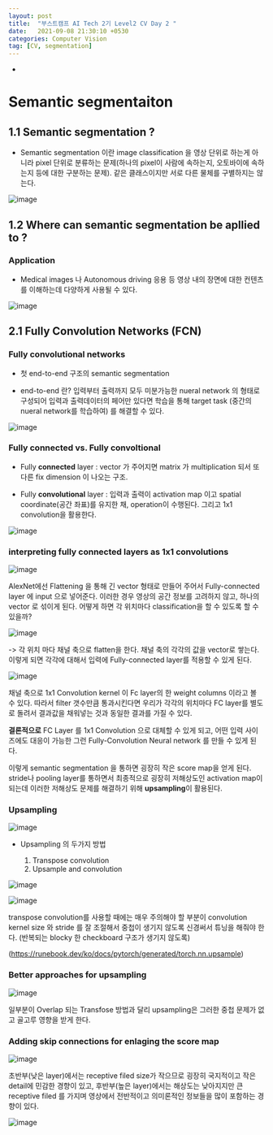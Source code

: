 ```yaml
---
layout: post
title:  "부스트캠프 AI Tech 2기 Level2 CV Day 2 "
date:   2021-09-08 21:30:10 +0530
categories: Computer Vision
tag: [CV, segmentation]
---
```



-



# Semantic segmentaiton

## 1.1 Semantic segmentation ?

- Semantic segmentation 이란 image classification 을 영상 단위로 하는게 아니라 pixel 단위로 분류하는 문제(하나의 pixel이 사람에 속하는지, 오토바이에 속하는지 등에 대한 구분하는 문제). 같은 클래스이지만 서로 다른 물체를 구별하지는 않는다.

![image](https://user-images.githubusercontent.com/61610411/132726433-4b604f66-ffee-44b8-9350-8878ca814083.png)

## 1.2 Where can semantic segmentation be apllied to ?

### Application

- Medical images 나 Autonomous driving 응용 등 영상 내의 장면에 대한 컨텐츠를 이해하는데 다양하게 사용될 수 있다.

![image](https://user-images.githubusercontent.com/61610411/132726935-44217686-cf2c-45c5-8858-328fa2f7d64d.png)


## 2.1 Fully Convolution Networks (FCN)

### Fully convolutional networks

- 첫 end-to-end 구조의 semantic segmentation

- end-to-end 란? 입력부터 출력까지 모두 미분가능한 nueral network 의 형태로 구성되어 입력과 출력데이터의 페어만 있다면 학습을 통해 target task (중간의 nueral network를 학습하여) 를 해결할 수 있다.


![image](https://user-images.githubusercontent.com/61610411/132728155-34cbc1f2-50b8-4c1c-8dab-3f5eb57104e6.png)


### Fully connected vs. Fully convoltional

- Fully **connected** layer : vector 가 주어지면 matrix 가 multiplication 되서 또 다른 fix dimension 이 나오는 구조.

- Fully **convolutional** layer : 입력과 출력이 activation map 이고 spatial coordinate(공간 좌표)를 유지한 채, operation이 수행된다. 그리고 1x1 convolution을 활용한다.

![image](https://user-images.githubusercontent.com/61610411/132728932-25821b17-5da6-4b9d-af97-d7c372d95da0.png)


### interpreting fully connected layers as 1x1 convolutions

![image](https://user-images.githubusercontent.com/61610411/132780348-1d15d5d5-2478-4957-9b93-15e7aba0f7a2.png)

AlexNet에선 Flattening 을 통해 긴 vector 형태로 만들어 주어서 Fully-connected layer 에 input 으로 넣어준다. 이러한 경우 영상의 공간 정보를 고려하지 않고, 하나의 vector 로 섞이게 된다. 어떻게 하면 각 위치마다 classification을 할 수 있도록 할 수 있을까? 

![image](https://user-images.githubusercontent.com/61610411/132780409-8d77e2a8-c49b-4f2d-a77c-62846b216a7d.png)

 -> 각 위치 마다 채널 축으로 flatten을 한다. 채널 축의 각각의 값을 vector로 쌓는다. 이렇게 되면 각각에 대해서 입력에 Fully-connected layer를 적용할 수 있게 된다.

 ![image](https://user-images.githubusercontent.com/61610411/132780780-9ea11928-ecb1-49ab-9096-72d7ecbd6d94.png)

채널 축으로 1x1 Convolution kernel 이 Fc layer의 한 weight columns 이라고 볼 수 있다. 따라서 filter 갯수만큼 통과시킨다면 우리가 각각의 위치마다 FC layer를 별도로 돌려서 결과값을 채워넣는 것과 동일한 결과를 가질 수 있다.

**결론적으로** FC Layer 를 1x1 Convolution 으로 대체할 수 있게 되고, 어떤 입력 사이즈에도 대응이 가능한 그런 Fully-Convolution Neural network 를 만들 수 있게 된다.

이렇게 semantic segmentation 을 통하면 굉장히 작은 score map을 얻게 된다. stride나 pooling layer를 통하면서 최종적으로 굉장히 저해상도인 activation map이 되는데 이러한 저해상도 문제를 해결하기 위해 **upsampling**이 활용된다.


### Upsampling

![image](https://user-images.githubusercontent.com/61610411/132781360-18f4bb8b-e461-4c0e-897a-cb66e1f79800.png)

- Upsampling 의 두가지 방법

    1. Transpose convolution
    2. Upsample and convolution

![image](https://user-images.githubusercontent.com/61610411/132782241-f5bce3b9-75ef-420d-bad3-1e415695fc82.png)

![image](https://user-images.githubusercontent.com/61610411/132782348-b1e8c6f6-8e36-491f-b1e7-9db5dfa3205b.png)

transpose convolution를 사용할 때에는 매우 주의해야 할 부분이 convolution kernel size 와 stride 를 잘 조절해서 중첩이 생기지 않도록 신경써서 튜닝을 해줘야 한다. (반복되는 blocky 한 checkboard 구조가 생기지 않도록)

(https://runebook.dev/ko/docs/pytorch/generated/torch.nn.upsample)

### Better approaches for upsampling

![image](https://user-images.githubusercontent.com/61610411/132785793-61eaea88-99a8-48c9-a215-03c4a4ab4364.png)

일부분이 Overlap 되는 Transfose 방법과 달리 upsampling은 그러한 중첩 문제가 없고 골고루 영향을 받게 한다. 

### Adding skip connections for enlaging the score map

![image](https://user-images.githubusercontent.com/61610411/132786028-1dff3853-4386-462b-b7e1-ae098a53a107.png)

초반부(낮은 layer)에서는 receptive filed size가 작으므로 굉장히 국지적이고 작은 detail에 민감한 경향이 있고, 후반부(높은 layer)에서는 해상도는 낮아지지만 큰 receptive filed 를 가지며 영상에서 전반적이고 의미론적인 정보들을 많이 포함하는 경향이 있다.

![image](https://user-images.githubusercontent.com/61610411/132786506-afb2e082-6d3e-4181-bcdb-0251c56daac9.png)
